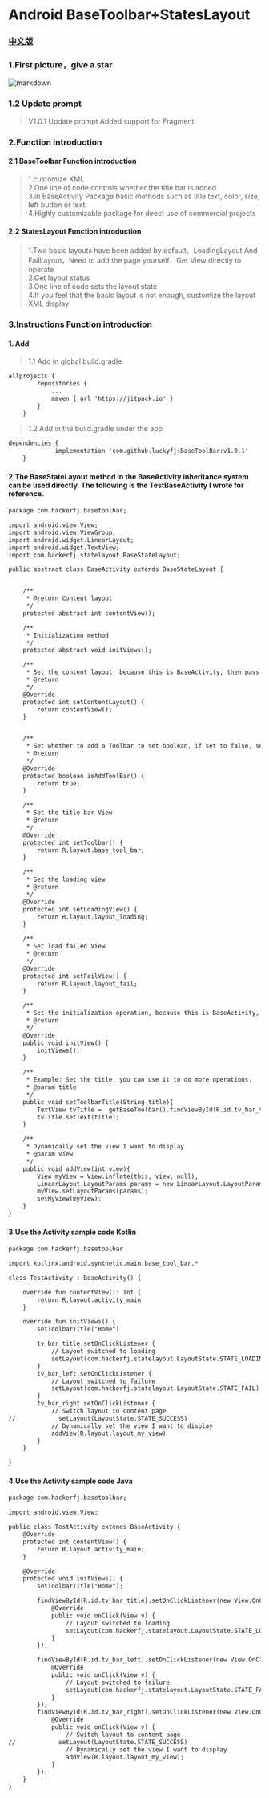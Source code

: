 # Android BaseToolbar+StatesLayout
### [中文版](https://github.com/luckyfj/BaseToolBar/blob/master/README_CN.md)
### 1.First picture，give a star

![markdown](https://github.com/luckyfj/BaseToolBar/blob/master/img/test.gif "markdown")

### 1.2 Update prompt
> V1.0.1 Update prompt
> Added support for Fragment


### 2.Function introduction

#### 2.1 BaseToolbar Function introduction
> 1.customize XML</br>
> 2.One line of code controls whether the title bar is added</br>
> 3.in BaseActivity Package basic methods such as title text, color, size, left button or text.</br>
> 4.Highly customizable package for direct use of commercial projects</br>

#### 2.2 StatesLayout Function introduction
> 1.Two basic layouts have been added by default、LoadingLayout And FailLayout，Need to add the page yourself、Get View directly to operate</br>
> 2.Get layout status</br>
> 3.One line of code sets the layout state</br>
> 4.If you feel that the basic layout is not enough, customize the layout XML display</br>

### 3.Instructions Function introduction
#### 1. Add
> 1.1 Add in global build.gradle
```html
allprojects {
		repositories {
			...
			maven { url 'https://jitpack.io' }
		}
	}
```
> 1.2 Add in the build.gradle under the app
```html
dependencies {
	         implementation 'com.github.luckyfj:BaseToolBar:v1.0.1'
	}
```

#### 2.The BaseStateLayout method in the BaseActivity inheritance system can be used directly. The following is the TestBaseActivity I wrote for reference.

```html
package com.hackerfj.basetoolbar;

import android.view.View;
import android.view.ViewGroup;
import android.widget.LinearLayout;
import android.widget.TextView;
import com.hackerfj.statelayout.BaseStateLayout;

public abstract class BaseActivity extends BaseStateLayout {


    /**
     * @return Content layout
     */
    protected abstract int contentView();

    /**
     * Initialization method
     */
    protected abstract void initViews();

    /**
     * Set the content layout, because this is BaseActivity, then pass the contentView to the inherited page settings.
     * @return
     */
    @Override
    protected int setContentLayout() {
        return contentView();
    }


    /**
     * Set whether to add a Toolbar to set boolean, if set to false, setToolbar to null
     * @return
     */
    @Override
    protected boolean isAddToolBar() {
        return true;
    }

    /**
     * Set the title bar View
     * @return
     */
    @Override
    protected int setToolbar() {
        return R.layout.base_tool_bar;
    }

    /**
     * Set the loading view
     * @return
     */
    @Override
    protected int setLoadingView() {
        return R.layout.layout_loading;
    }

    /**
     * Set load failed View
     * @return
     */
    @Override
    protected int setFailView() {
        return R.layout.layout_fail;
    }

    /**
     * Set the initialization operation, because this is BaseActivity, then pass the initView to the inherited page settings.
     * @return
     */
    @Override
    public void initView() {
        initViews();
    }

    /**
     * Example: Set the title, you can use it to do more operations,
     * @param title
     */
    public void setToolbarTitle(String title){
        TextView tvTitle =  getBaseToolbar().findViewById(R.id.tv_bar_title);
        tvTitle.setText(title);
    }

    /**
     * Dynamically set the view I want to display
     * @param view
     */
    public void addView(int view){
        View myView = View.inflate(this, view, null);
        LinearLayout.LayoutParams params = new LinearLayout.LayoutParams(ViewGroup.LayoutParams.MATCH_PARENT, ViewGroup.LayoutParams.MATCH_PARENT);
        myView.setLayoutParams(params);
        setMyView(myView);
    }
}

```
#### 3.Use the Activity sample code Kotlin

```html
package com.hackerfj.basetoolbar

import kotlinx.android.synthetic.main.base_tool_bar.*

class TestActivity : BaseActivity() {

    override fun contentView(): Int {
        return R.layout.activity_main
    }

    override fun initViews() {
        setToolbarTitle("Home")

        tv_bar_title.setOnClickListener {
            // Layout switched to loading
            setLayout(com.hackerfj.statelayout.LayoutState.STATE_LOADING)
        }
        tv_bar_left.setOnClickListener {
            // Layout switched to failure
            setLayout(com.hackerfj.statelayout.LayoutState.STATE_FAIL)
        }
        tv_bar_right.setOnClickListener {
            // Switch layout to content page
//            setLayout(LayoutState.STATE_SUCCESS)
            // Dynamically set the view I want to display
            addView(R.layout.layout_my_view)
        }
    }

}
```

#### 4.Use the Activity sample code Java

```html
package com.hackerfj.basetoolbar;

import android.view.View;

public class TestActivity extends BaseActivity {
    @Override
    protected int contentView() {
        return R.layout.activity_main;
    }

    @Override
    protected void initViews() {
        setToolbarTitle("Home");

        findViewById(R.id.tv_bar_title).setOnClickListener(new View.OnClickListener() {
            @Override
            public void onClick(View v) {
                // Layout switched to loading
                setLayout(com.hackerfj.statelayout.LayoutState.STATE_LOADING);
            }
        });

        findViewById(R.id.tv_bar_left).setOnClickListener(new View.OnClickListener() {
            @Override
            public void onClick(View v) {
                // Layout switched to failure
                setLayout(com.hackerfj.statelayout.LayoutState.STATE_FAIL);
            }
        });
        findViewById(R.id.tv_bar_right).setOnClickListener(new View.OnClickListener() {
            @Override
            public void onClick(View v) {
                // Switch layout to content page
//            setLayout(LayoutState.STATE_SUCCESS)
                // Dynamically set the view I want to display
                addView(R.layout.layout_my_view);
            }
        });
    }
}

```